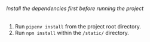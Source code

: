###### Install the dependencies first before running the project
1. Run `pipenv install` from the project root directory.
2. Run `npm install` within the `/static/` directory.
